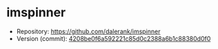 # imspinner

- Repository: https://github.com/dalerank/imspinner
- Version (commit): [4208be0f6a592221c85d0c2388a6b1c88380d0f0](https://github.com/dalerank/imspinner/commit/4208be0f6a592221c85d0c2388a6b1c88380d0f0)
